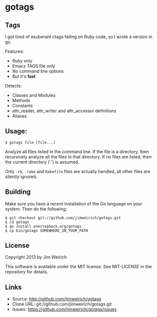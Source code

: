 # gotags

## Tags

I got tired of exuberant ctags failing on Ruby code, so I wrote a
version in go.

Features:

* Ruby only
* Emacs TAGS file only
* No command line options
* But it's **fast**

Detects:

* Classes and Modules
* Methods
* Constants
* attr_reader, attr_writer and attr_accessor definitions
* Aliases

## Usage:

```
$ gotags file [file...]
```

Analyze all files listed in the command line. If the file is a
directory, then recursively analyze all the files in that directory.
If no files are listed, then the current directory ('.') is assumed.

Only <code>.rb</code>, <code>.rake</code> and <code>Rakefile</code>
files are actually handled, all other files are silently ignored.

## Building

Make sure you have a recent installation of the Go language on your
system.  Then do the following:

```
$ git checkout git://github.com/jimweirich/gotags.git
$ cd gotags
$ go install onestepback.org/gotags
$ cp bin/gotags SOMEWHERE_IN_YOUR_PATH
```

## License

Copyright 2013 by Jim Weirich

This software is available under the MIT license.  See MIT-LICENSE in
the repository for details.

## Links

* Source: http://github.com/jimweirich/gotags
* Clone URL: git://github.com/jimweirich/gotags.git
* Issues: https://github.com/jimweirich/gotags/issues
